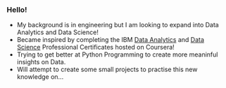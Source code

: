 ### Hello!

- My background is in engineering but I am looking to expand into Data Analytics and Data Science!
- Became inspired by completing the IBM [Data Analytics](https://www.coursera.org/professional-certificates/ibm-data-science) and [Data Science](https://www.coursera.org/professional-certificates/ibm-data-science) Professional Certificates hosted on Coursera!
- Trying to get better at Python Programming to create more meaninful insights on Data. 
- Will attempt to create some small projects to practise this new knowledge on...
